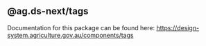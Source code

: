 ## @ag.ds-next/tags

Documentation for this package can be found here: https://design-system.agriculture.gov.au/components/tags

